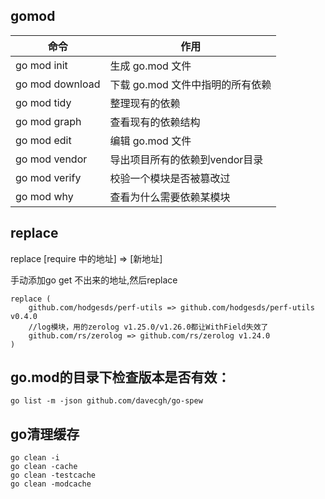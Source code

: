 
## gomod 
|命令|作用|
|---|---|
| go mod init| 生成 go.mod 文件| 
| go mod download|     下载 go.mod 文件中指明的所有依赖|
| go mod tidy    |     整理现有的依赖|
| go mod graph   |    查看现有的依赖结构|
| go mod edit    |     编辑 go.mod 文件|
| go mod vendor  |     导出项目所有的依赖到vendor目录|
| go mod verify  |     校验一个模块是否被篡改过|
| go mod why     |    查看为什么需要依赖某模块|

## replace

replace [require 中的地址] => [新地址] 

手动添加go get 不出来的地址,然后replace
```
replace (
	github.com/hodgesds/perf-utils => github.com/hodgesds/perf-utils v0.4.0
	//log模块，用的zerolog v1.25.0/v1.26.0都让WithField失效了
	github.com/rs/zerolog => github.com/rs/zerolog v1.24.0
)
```


##  go.mod的目录下检查版本是否有效：

``` go list -m -json github.com/davecgh/go-spew ```

## go清理缓存
```
go clean -i
go clean -cache
go clean -testcache
go clean -modcache

```
